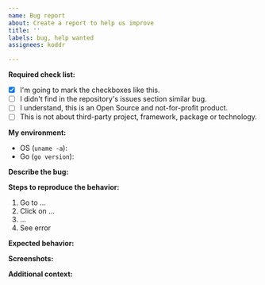 ```yaml
---
name: Bug report
about: Create a report to help us improve
title: ''
labels: bug, help wanted
assignees: koddr

---
```


**Required check list:**

- [x] I'm going to mark the checkboxes like this.
- [ ] I didn't find in the repository's issues section similar bug.
- [ ] I understand, this is an Open Source and not-for-profit product.
- [ ] This is not about third-party project, framework, package or technology.

**My environment:**

- OS (`uname -a`):
- Go (`go version`):

**Describe the bug:**

<!-- A clear and concise description of what the bug is. -->

**Steps to reproduce the behavior:**

1. Go to ...
2. Click on ...
3. ...
4. See error

**Expected behavior:**

<!-- A clear and concise description of what you expected to happen. -->

**Screenshots:**

<!-- If applicable, add screenshots to help explain your problem. -->

**Additional context:**

<!-- Add any other context about the problem here. -->
